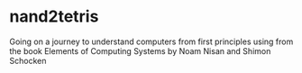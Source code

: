 # nand2tetris
Going on a journey to understand computers from first principles using from the book Elements of Computing Systems by Noam Nisan and  Shimon Schocken
